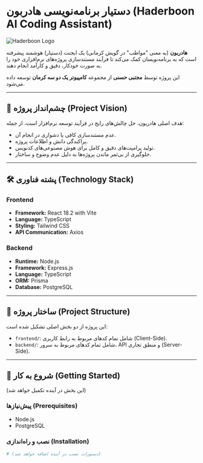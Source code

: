# دستیار برنامه‌نویسی هادربون (Haderboon AI Coding Assistant)

![Haderboon Logo](https://www.computer123.ir/wp-content/uploads/2024/02/logo-computer123-Kerman-v-2-min.png)

**هادربون** (به معنی "مواظب" در گویش کرمانی) یک ایجنت (دستیار) هوشمند پیشرفته است که به برنامه‌نویسان کمک می‌کند تا فرآیند مستندسازی پروژه‌های نرم‌افزاری خود را به صورت خودکار، دقیق و کارآمد انجام دهند.

این پروژه توسط **مجتبی حسنی** از مجموعه **کامپیوتر یک دو سه کرمان** توسعه داده می‌شود.

---

## 🚀 چشم‌انداز پروژه (Project Vision)

هدف اصلی هادربون، حل چالش‌های رایج در فرآیند توسعه نرم‌افزار است، از جمله:
- عدم مستندسازی کافی یا دشواری در انجام آن.
- پراکندگی دانش و اطلاعات پروژه.
- تولید پرامپت‌های دقیق و کامل برای هوش مصنوعی‌های کدنویس.
- جلوگیری از بی‌ثمر ماندن پروژه‌ها به دلیل عدم وضوح و ساختار.

---

## 🛠️ پشته فناوری (Technology Stack)

### **Frontend**

- **Framework:** React 18.2 with Vite
- **Language:** TypeScript
- **Styling:** Tailwind CSS
- **API Communication:** Axios

### **Backend**

- **Runtime:** Node.js
- **Framework:** Express.js
- **Language:** TypeScript
- **ORM:** Prisma
- **Database:** PostgreSQL

---

## 📂 ساختار پروژه (Project Structure)

این پروژه از دو بخش اصلی تشکیل شده است:

- `frontend/`: شامل تمام کدهای مربوط به رابط کاربری (Client-Side).
- `backend/`: شامل تمام کدهای مربوط به سرور، API و منطق تجاری (Server-Side).

---

## 🏁 شروع به کار (Getting Started)

(این بخش در آینده تکمیل خواهد شد)

### **پیش‌نیازها (Prerequisites)**

- Node.js
- PostgreSQL

### **نصب و راه‌اندازی (Installation)**

```bash
# (دستورات نصب در آینده اضافه خواهد شد)
